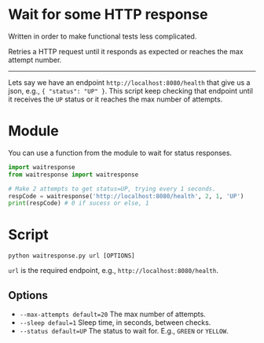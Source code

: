 Wait for some HTTP response
===========================

Written in order to make functional tests less complicated.

Retries a HTTP request until it responds as expected or reaches
the max attempt number.

------------------------------------------------------------------

Lets say we have an endpoint `http://localhost:8080/health` that give
us a json, e.g., `{ "status": "UP" }`. This script keep checking that endpoint
until it receives the `UP` status or it reaches the max number of attempts.

# Module

You can use a function from the module to wait for status responses.

```python
import waitresponse
from waitresponse import waitresponse

# Make 2 attempts to get status=UP, trying every 1 seconds. 
respCode = waitresponse('http://localhost:8080/health', 2, 1, 'UP')
print(respCode) # 0 if sucess or else, 1

```

# Script

`python waitresponse.py url [OPTIONS]`

`url` is the required endpoint, e.g., `http://localhost:8080/health`.

## Options

* `--max-attempts default=20` The max number of attempts.
* `--sleep defaul=1` Sleep time, in seconds, between checks.
* `--status default=UP` The status to wait for. E.g., `GREEN` or `YELLOW`.
